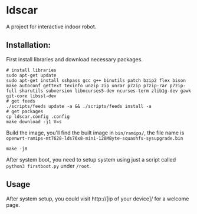 # ldscar

A project for interactive indoor robot.

## Installation:

First install libraries and download necessary packages.

```shell
# install libraries
sudo apt-get update
sudo apt-get install sshpass gcc g++ binutils patch bzip2 flex bison make autoconf gettext texinfo unzip zip unrar p7zip p7zip-rar p7zip-full sharutils subversion libncurses5-dev ncurses-term zlib1g-dev gawk git-core libssl-dev
# get feeds
./scripts/feeds update -a && ./scripts/feeds install -a
# get packages
cp ldscar.config .config
make download -j1 V=s
```

Build the image, you'll find the built image in `bin/ramips/`, the file name is `openwrt-ramips-mt7628-lds76x8-mini-128MByte-squashfs-sysupgrade.bin`

```shell
make -j8
```

After system boot, you need to setup system using just a script called `python3 firstboot.py` under `/root`.

## Usage

After system setup, you could visit http://[ip of your device]/ for a welcome page.

